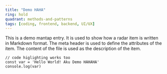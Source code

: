 ```yaml
---
title: "Demo HAHA"
ring: hold
quadrant: methods-and-patterns
tags: [coding, frontend, backend, UI/UX]
---
```


This is a demo mantap entry. It is used to show how a radar item is written in Markdown format. The meta header is used to define the attributes of the item. The content of the file is used as the description of the item.

```tsx
// code higlighting works too
const var = 'Hello World! Aku Demo HAHAHA'
console.log(var)
```

